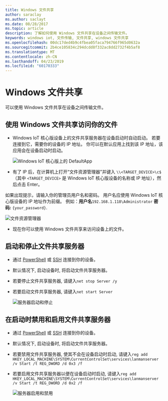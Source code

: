 ```yaml
---
title: Windows 文件共享
author: saraclay
ms.author: saclayt
ms.date: 08/28/2017
ms.topic: article
description: 了解如何使用 Windows 文件共享在设备之间传输文件。
keywords: windows iot, 文件传输, 文件共享, windows 文件共享
ms.openlocfilehash: 00dc17ded4b9c4fbea05faca794766f965d0632a
ms.sourcegitcommit: 2b4ce105834c294dcdd8f332ac8dd2732f4b5af8
ms.translationtype: MT
ms.contentlocale: zh-CN
ms.lasthandoff: 04/23/2019
ms.locfileid: "60170333"
---
```

# <a name="windows-file-sharing"></a>Windows 文件共享

可以使用 Windows 文件共享在设备之间传输文件。

## <a name="accessing-your-files-using-windows-file-sharing"></a>使用 Windows 文件共享访问你的文件
* Windows IoT 核心版设备上的文件共享服务器在设备启动时自动启动。  若要连接到它，需要你的设备的 IP 地址。  你可以在默认应用上找到该 IP 地址，该应用会在设备启动时启动。

    ![Windows IoT 核心版上的 DefaultApp](../media/WindowsFileSharing/DefaultApp.png)
    
* 有了 IP 后，在计算机上打开“文件资源管理器”并键入 `\\<TARGET_DEVICE>\c$`（其中 `<TARGET_DEVICE>` 是 Windows IoT 核心版设备的名称或 IP 地址），然后点击 Enter。  

如果出现提示，请输入你的管理员用户名和密码。 用户名应使用 Windows IoT 核心版设备的 IP 地址作为前缀。 例如：**用户名**`192.168.1.118\Administrator`  **密码:** `{your_password}`.

![文件资源管理器](../media/WindowsFileSharing/smb_file_explorer.png)

* 现在你可以使用 Windows 文件共享来访问设备上的文件。

## <a name="starting-and-stopping-the-file-sharing-server"></a>启动和停止文件共享服务器
* 通过 [PowerShell](../connect-your-device/powershell.md) 或 [SSH](../connect-your-device/ssh.md) 连接到你的设备。
* 默认情况下, 启动设备时, 将启动文件共享服务器。
* 若要停止文件共享服务器, 请键入`net stop Server /y`
* 若要启动文件共享服务器, 请键入`net start Server`

    ![服务器启动和停止](../media/WindowsFileSharing/smb_start_stop.png)
    
## <a name="disabling-and-enabling-the-file-sharing-server-on-startup"></a>在启动时禁用和启用文件共享服务器
* 通过 [PowerShell](../connect-your-device/powershell.md) 或 [SSH](../connect-your-device/ssh.md) 连接到你的设备。
* 默认情况下, 启动设备时, 将启动文件共享服务器。
* 若要禁用文件共享服务器, 使其不会在设备启动时启动, 请键入`reg add HKEY_LOCAL_MACHINE\SYSTEM\CurrentControlSet\services\lanmanserver /v Start /t REG_DWORD /d 0x3 /f`
* 若要启用文件共享服务器以便在设备启动时启动, 请键入`reg add HKEY_LOCAL_MACHINE\SYSTEM\CurrentControlSet\services\lanmanserver /v Start /t REG_DWORD /d 0x2 /f`

    ![服务器启用和禁用](../media/WindowsFileSharing/smb_enable_disable.png)
